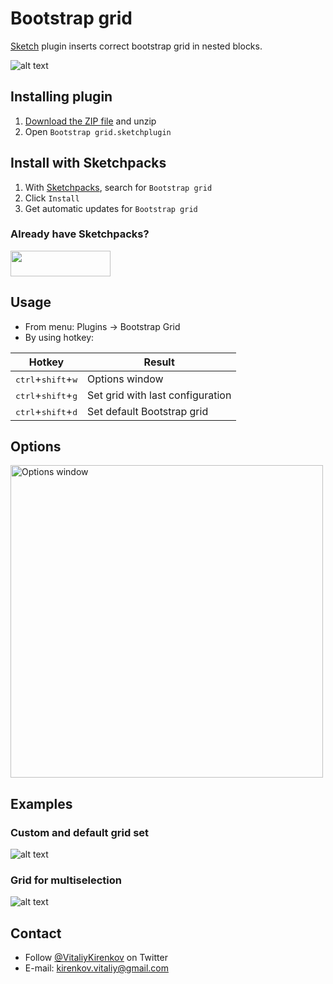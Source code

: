 # Bootstrap grid
[Sketch](https://www.sketchapp.com/) plugin inserts correct bootstrap grid in nested blocks.

![alt text](https://github.com/De-La-Vega/BootstrapGrid/blob/master/resources/demo.gif "Bootstrap grid demo")

## Installing plugin
1. [Download the ZIP file](https://github.com/De-La-Vega/BootstrapGrid/archive/master.zip) and unzip
2. Open `Bootstrap grid.sketchplugin`

## Install with Sketchpacks
1. With [Sketchpacks](https://sketchpacks.com), search for `Bootstrap grid`
2. Click `Install`
3. Get automatic updates for `Bootstrap grid`

### Already have Sketchpacks?
<a href="https://sketchpacks.com/De-La-Vega/BootstrapGrid/install">
    <img width="160" height="41" src="http://sketchpacks-com.s3.amazonaws.com/assets/badges/sketchpacks-badge-install.png" >
</a>

## Usage
* From menu: Plugins -> Bootstrap Grid
* By using hotkey:

| Hotkey         | Result |
| ------------ | ------- |
| <kbd>ctrl</kbd>+<kbd>shift</kbd>+<kbd>w</kbd> | Options window |
| <kbd>ctrl</kbd>+<kbd>shift</kbd>+<kbd>g</kbd> | Set grid with last configuration |
| <kbd>ctrl</kbd>+<kbd>shift</kbd>+<kbd>d</kbd> | Set default Bootstrap grid |

## Options
<img src="https://github.com/De-La-Vega/BootstrapGrid/blob/master/resources/grid-options.jpg" alt="Options window" width="500" />

## Examples
### Custom and default grid set
![alt text](https://github.com/De-La-Vega/BootstrapGrid/blob/master/resources/custom-and-default.gif "Custom and default grid set")

### Grid for multiselection
![alt text](https://github.com/De-La-Vega/BootstrapGrid/blob/master/resources/multiselection.gif "Grid for multiselection")

## Contact
* Follow [@VitaliyKirenkov](https://twitter.com/VitaliyKirenkov) on Twitter
* E-mail: [kirenkov.vitaliy@gmail.com](mailto:kirenkov.vitaliy@gmail.com)